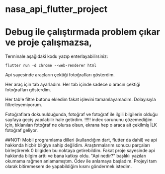 # nasa_api_flutter_project

# Debug ile çalıştırmada problem çıkar ve proje çalışmazsa,
  Terminale aşağıdaki kodu yazıp enterlayabilirsiniz:
  
  ```flutter run -d chrome --web-renderer html```

Api sayesinde araçların çektiği fotoğrafları gösterdim.

Her araç için tab ayarladım. Her tab içinde sadece o aracın çektiği fotoğrafları gösterdim.

Her tab'e filtre butonu ekledim fakat işlevini tamamlayamadım. Dolayısıyla filtreleyemiyorum.

Fotoğraflara dokunulduğunda, fotoğraf ve fotoğraf ile ilgili bilgilerin olduğu sayfaya geçiş yapılabilir hale getirdim.
!!!!! index sorununu çözemediğim için, tıklanılan fotoğraf ne olursa olsun, ekrana hep o araca ait çekilmiş İLK fotoğraf geliyor.


##NOT:
Mobil programlama dilleri (kullandığım dart, flutter da dahil) ve api hakkında hiçbir bilgiye sahip değildim. Araştırmalarım sonucu parçaları birleştirerek 0 bilgiden bu noktaya getirebildim. Fakat proje sayesinde api hakkında bilgim arttı ve bana katkısı oldu. "Api nedir?" başlıklı yazıları okumama rağmen anlamamıştım. Ödev ile anlamaya başladım.
Projeyi tam olarak bitiremesem de yapabildiğim kısmı göndermek istedim.
